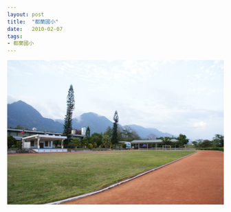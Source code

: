 ```yaml
---
layout: post
title:  "都蘭國小"
date:   2010-02-07
tags:
- 都蘭國小
---
```


![都蘭國小](/assets/media/2010-02-07-都蘭國小.jpg)